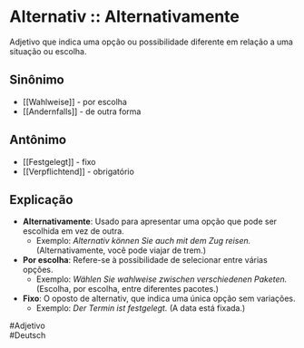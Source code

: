 # Alternativ :: Alternativamente
Adjetivo que indica uma opção ou possibilidade diferente em relação a uma situação ou escolha.

## Sinônimo
- [[Wahlweise]] - por escolha  
- [[Andernfalls]] - de outra forma  

## Antônimo
- [[Festgelegt]] - fixo  
- [[Verpflichtend]] - obrigatório  

## Explicação
- **Alternativamente**: Usado para apresentar uma opção que pode ser escolhida em vez de outra.
  - Exemplo: *Alternativ können Sie auch mit dem Zug reisen.* (Alternativamente, você pode viajar de trem.)
- **Por escolha**: Refere-se à possibilidade de selecionar entre várias opções.
  - Exemplo: *Wählen Sie wahlweise zwischen verschiedenen Paketen.* (Escolha, por escolha, entre diferentes pacotes.)
- **Fixo**: O oposto de alternativ, que indica uma única opção sem variações.
  - Exemplo: *Der Termin ist festgelegt.* (A data está fixada.)

#Adjetivo  
#Deutsch

